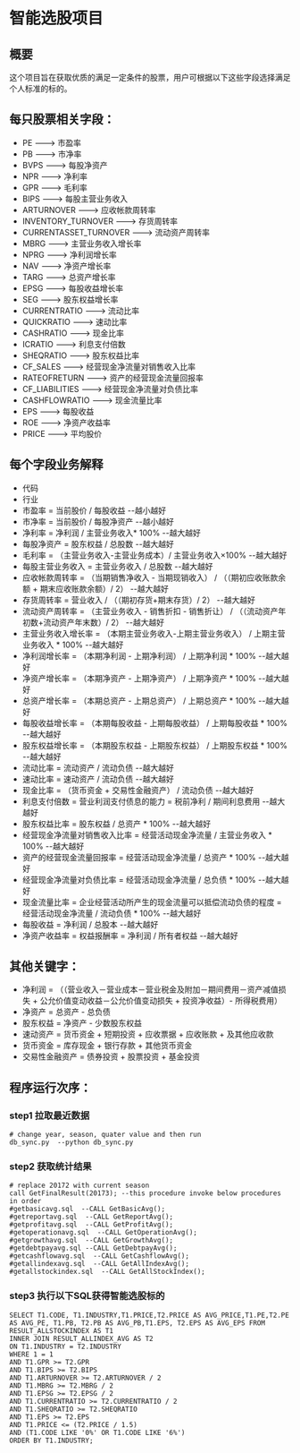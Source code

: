 # 智能选股项目  

## 概要  
这个项目旨在获取优质的满足一定条件的股票，用户可根据以下这些字段选择满足个人标准的标的。

## 每只股票相关字段：  
- PE   --->   市盈率
- PB   --->   市净率
- BVPS   --->   每股净资产
- NPR   --->   净利率
- GPR   --->   毛利率
- BIPS   --->   每股主营业务收入
- ARTURNOVER   --->   应收帐款周转率
- INVENTORY_TURNOVER   --->   存货周转率
- CURRENTASSET_TURNOVER   --->   流动资产周转率
- MBRG   --->   主营业务收入增长率
- NPRG   --->   净利润增长率
- NAV   --->   净资产增长率
- TARG   --->   总资产增长率
- EPSG   --->   每股收益增长率
- SEG   --->   股东权益增长率
- CURRENTRATIO   --->   流动比率
- QUICKRATIO   --->   速动比率
- CASHRATIO   --->   现金比率
- ICRATIO   --->   利息支付倍数
- SHEQRATIO   --->   股东权益比率
- CF_SALES   --->   经营现金净流量对销售收入比率
- RATEOFRETURN   --->   资产的经营现金流量回报率
- CF_LIABILITIES   --->   经营现金净流量对负债比率
- CASHFLOWRATIO   --->   现金流量比率
- EPS   --->   每股收益
- ROE   --->   净资产收益率
- PRICE   --->   平均股价

## 每个字段业务解释
- 代码  
- 行业  
- 市盈率 = 当前股价 / 每股收益  --越小越好  
- 市净率 = 当前股价 / 每股净资产  --越小越好  
- 净利率 = 净利润 / 主营业务收入* 100%  --越大越好  
- 每股净资产 =  股东权益 / 总股数 --越大越好  
- 毛利率 = （主营业务收入-主营业务成本）/ 主营业务收入×100% --越大越好  
- 每股主营业务收入 = 主营业务收入 / 总股数 --越大越好  
- 应收帐款周转率 = （当期销售净收入 - 当期现销收入） / （（期初应收账款余额 + 期末应收账款余额）/ 2） --越大越好  
- 存货周转率 = 营业收入 / （（期初存货+期末存货）/ 2） --越大越好  
- 流动资产周转率 = （主营业务收入 - 销售折扣 - 销售折让） / （（流动资产年初数+流动资产年末数）/ 2） --越大越好  
- 主营业务收入增长率 = （本期主营业务收入-上期主营业务收入） / 上期主营业务收入 * 100%  --越大越好  
- 净利润增长率  = （本期净利润 - 上期净利润） / 上期净利润 * 100% --越大越好  
- 净资产增长率 = （本期净资产 - 上期净资产） / 上期净资产 * 100% --越大越好  
- 总资产增长率 = （本期总资产 - 上期总资产） / 上期总资产 * 100% --越大越好  
- 每股收益增长率 = （本期每股收益 - 上期每股收益） / 上期每股收益 * 100% --越大越好  
- 股东权益增长率 = （本期股东权益 - 上期股东权益） / 上期股东权益 * 100% --越大越好  
- 流动比率 = 流动资产 / 流动负债  --越大越好  
- 速动比率 = 速动资产 / 流动负债  --越大越好  
- 现金比率 = （货币资金 + 交易性金融资产） / 流动负债  --越大越好  
- 利息支付倍数 = 营业利润支付债息的能力 = 税前净利 / 期间利息费用  --越大越好  
- 股东权益比率 = 股东权益 / 总资产 * 100%   --越大越好  
- 经营现金净流量对销售收入比率 = 经营活动现金净流量 / 主营业务收入 * 100%  --越大越好  
- 资产的经营现金流量回报率 = 经营活动现金净流量 / 总资产 * 100%  --越大越好  
- 经营现金净流量对负债比率 = 经营活动现金净流量 / 总负债 * 100%  --越大越好  
- 现金流量比率 = 企业经营活动所产生的现金流量可以抵偿流动负债的程度 = 经营活动现金净流量 / 流动负债 * 100%  --越大越好  
- 每股收益 = 净利润 / 总股本  --越大越好  
- 净资产收益率 = 权益报酬率 = 净利润 / 所有者权益  --越大越好  

## 其他关键字：  
- 净利润 = （（营业收入－营业成本－营业税金及附加－期间费用－资产减值损失 + 公允价值变动收益－公允价值变动损失 + 投资净收益）- 所得税费用）  
- 净资产 = 总资产 - 总负债  
- 股东权益 = 净资产 - 少数股东权益  
- 速动资产 = 货币资金 + 短期投资 + 应收票据 + 应收账款 + 及其他应收款  
- 货币资金 = 库存现金 + 银行存款 + 其他货币资金  
- 交易性金融资产 = 债券投资 + 股票投资 + 基金投资  




## 程序运行次序：  
### step1 拉取最近数据
```
# change year, season, quater value and then run
db_sync.py  --python db_sync.py
```

### step2 获取统计结果
```
# replace 20172 with current season
call GetFinalResult(20173); --this procedure invoke below procedures in order
#getbasicavg.sql  --CALL GetBasicAvg();
#getreportavg.sql  --CALL GetReportAvg();
#getprofitavg.sql  --CALL GetProfitAvg();
#getoperationavg.sql  --CALL GetOperationAvg();
#getgrowthavg.sql  --CALL GetGrowthAvg();
#getdebtpayavg.sql --CALL GetDebtpayAvg();
#getcashflowavg.sql  --CALL GetCashflowAvg();
#getallindexavg.sql  --CALL GetAllIndexAvg();
#getallstockindex.sql  --CALL GetAllStockIndex();
```

### step3 执行以下SQL获得智能选股标的
```
SELECT T1.CODE, T1.INDUSTRY,T1.PRICE,T2.PRICE AS AVG_PRICE,T1.PE,T2.PE AS AVG_PE, T1.PB, T2.PB AS AVG_PB,T1.EPS, T2.EPS AS AVG_EPS FROM RESULT_ALLSTOCKINDEX AS T1
INNER JOIN RESULT_ALLINDEX_AVG AS T2
ON T1.INDUSTRY = T2.INDUSTRY
WHERE 1 = 1
AND T1.GPR >= T2.GPR
AND T1.BIPS >= T2.BIPS
AND T1.ARTURNOVER >= T2.ARTURNOVER / 2
AND T1.MBRG >= T2.MBRG / 2
AND T1.EPSG >= T2.EPSG / 2
AND T1.CURRENTRATIO >= T2.CURRENTRATIO / 2
AND T1.SHEQRATIO >= T2.SHEQRATIO
AND T1.EPS >= T2.EPS
AND T1.PRICE <= (T2.PRICE / 1.5)
AND (T1.CODE LIKE '0%' OR T1.CODE LIKE '6%')
ORDER BY T1.INDUSTRY;
```
